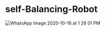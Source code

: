 # self-Balancing-Robot
![WhatsApp Image 2020-10-16 at 1 26 01 PM](https://user-images.githubusercontent.com/71271397/96228517-508e5580-0fb3-11eb-9afc-b901046cf7b8.jpeg)
